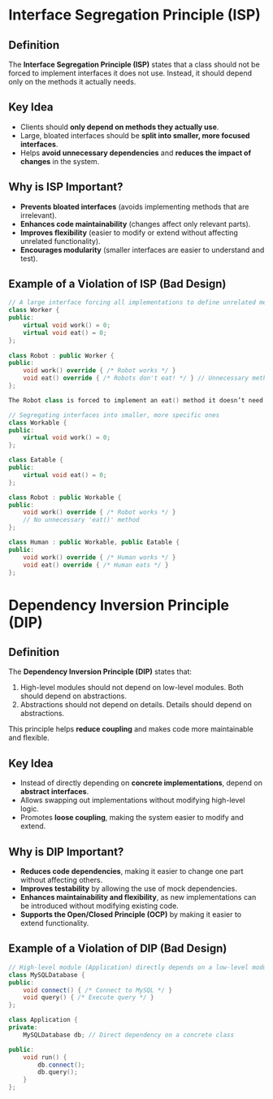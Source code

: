 # Interface Segregation Principle (ISP)

## Definition  
The **Interface Segregation Principle (ISP)** states that a class should not be forced to implement interfaces it does not use. Instead, it should depend only on the methods it actually needs.

## Key Idea  
- Clients should **only depend on methods they actually use**.  
- Large, bloated interfaces should be **split into smaller, more focused interfaces**.  
- Helps **avoid unnecessary dependencies** and **reduces the impact of changes** in the system.  

## Why is ISP Important?  
- **Prevents bloated interfaces** (avoids implementing methods that are irrelevant).  
- **Enhances code maintainability** (changes affect only relevant parts).  
- **Improves flexibility** (easier to modify or extend without affecting unrelated functionality).  
- **Encourages modularity** (smaller interfaces are easier to understand and test).  

## Example of a Violation of ISP (Bad Design)  
```cpp
// A large interface forcing all implementations to define unrelated methods
class Worker {
public:
    virtual void work() = 0;
    virtual void eat() = 0;
};
 
class Robot : public Worker {
public:
    void work() override { /* Robot works */ }
    void eat() override { /* Robots don't eat! */ } // Unnecessary method for robots
};

The Robot class is forced to implement an eat() method it doesn’t need

// Segregating interfaces into smaller, more specific ones
class Workable {
public:
    virtual void work() = 0;
};

class Eatable {
public:
    virtual void eat() = 0;
};

class Robot : public Workable {
public:
    void work() override { /* Robot works */ }
    // No unnecessary 'eat()' method
};

class Human : public Workable, public Eatable {
public:
    void work() override { /* Human works */ }
    void eat() override { /* Human eats */ }
};
```


# Dependency Inversion Principle (DIP)

## Definition  
The **Dependency Inversion Principle (DIP)** states that:  
1. High-level modules should not depend on low-level modules. Both should depend on abstractions.  
2. Abstractions should not depend on details. Details should depend on abstractions.  

This principle helps **reduce coupling** and makes code more maintainable and flexible.

## Key Idea  
- Instead of directly depending on **concrete implementations**, depend on **abstract interfaces**.  
- Allows swapping out implementations without modifying high-level logic.  
- Promotes **loose coupling**, making the system easier to modify and extend.

## Why is DIP Important?  
- **Reduces code dependencies**, making it easier to change one part without affecting others.  
- **Improves testability** by allowing the use of mock dependencies.  
- **Enhances maintainability and flexibility**, as new implementations can be introduced without modifying existing code.  
- **Supports the Open/Closed Principle (OCP)** by making it easier to extend functionality.

## Example of a Violation of DIP (Bad Design)  
```cpp
// High-level module (Application) directly depends on a low-level module (MySQLDatabase)
class MySQLDatabase {
public:
    void connect() { /* Connect to MySQL */ }
    void query() { /* Execute query */ }
};

class Application {
private:
    MySQLDatabase db; // Direct dependency on a concrete class

public:
    void run() {
        db.connect();
        db.query();
    }
};
```